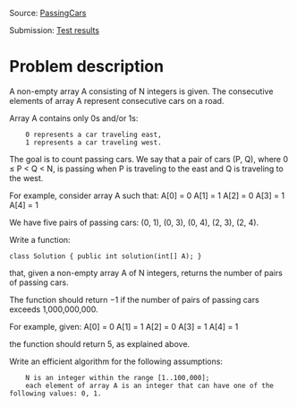 Source: [PassingCars](https://app.codility.com/programmers/lessons/5-prefix_sums/passing_cars/)

Submission: [Test results](https://app.codility.com/demo/results/trainingURDVAK-YFT/)

# Problem description

A non-empty array A consisting of N integers is given. The consecutive elements of array A represent consecutive cars on a road.

Array A contains only 0s and/or 1s:

        0 represents a car traveling east,
        1 represents a car traveling west.

The goal is to count passing cars. We say that a pair of cars (P, Q), where 0 ≤ P < Q < N, is passing when P is traveling to the east and Q is traveling to the west.

For example, consider array A such that:
  A[0] = 0
  A[1] = 1
  A[2] = 0
  A[3] = 1
  A[4] = 1

We have five pairs of passing cars: (0, 1), (0, 3), (0, 4), (2, 3), (2, 4).

Write a function:

    class Solution { public int solution(int[] A); }

that, given a non-empty array A of N integers, returns the number of pairs of passing cars.

The function should return −1 if the number of pairs of passing cars exceeds 1,000,000,000.

For example, given:
  A[0] = 0
  A[1] = 1
  A[2] = 0
  A[3] = 1
  A[4] = 1

the function should return 5, as explained above.

Write an efficient algorithm for the following assumptions:

        N is an integer within the range [1..100,000];
        each element of array A is an integer that can have one of the following values: 0, 1.
